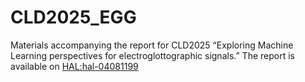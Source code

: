 # CLD2025_EGG
 Materials accompanying the report for CLD2025 “Exploring Machine Learning perspectives for electroglottographic signals.”
 The report is available on [HAL:hal-04081199](https://hal.science/hal-04081199) 
